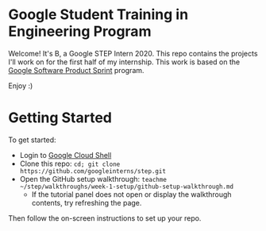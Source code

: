 # Google Student Training in Engineering Program

Welcome! It's B, a Google STEP Intern 2020. 
This repo contains the projects I'll work on for the first half of my internship.
This work is based on the [Google Software Product Sprint](https://g.co/softwareproductsprint) program.

Enjoy :)


# Getting Started 

To get started:

- Login to [Google Cloud Shell](https://ssh.cloud.google.com/cloudshell/editor)
- Clone this repo: `cd; git clone https://github.com/googleinterns/step.git`
- Open the GitHub setup walkthrough: `teachme ~/step/walkthroughs/week-1-setup/github-setup-walkthrough.md`
  - If the tutorial panel does not open or display the walkthrough contents, try refreshing the page.

Then follow the on-screen instructions to set up your repo.
